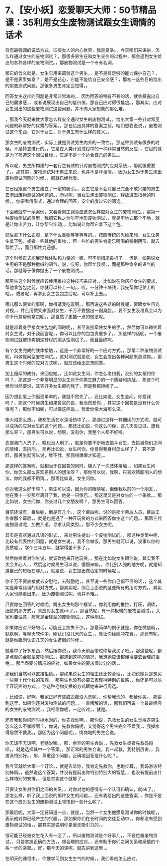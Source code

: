 # 7、【安小妖】恋爱聊天大师：50节精品课：35利用女生废物测试跟女生调情的话术

将您最强调的说法方式，征服女人的内心世界，我是夏洛。，今天咱们来讲讲，怎么样通过女生的废物测试？，那很多男生在和女生交往的过程中，都会遇到女生给出的各种各样的废物测试。，那废物测试是一个专有名词。

那它的含义就是，女生它用来简验这个男生，，是不是有足够的能力保护自己？，是不是表里如意？，是不是花心，它能不能给自己安全感？，那初一这些目的给出的那些测试问题，那很多男生肯定会觉得，。

回答女生这样的问题是非常非常难的，，因为回答的稍有不甚的话，就会暴露出自己的需求感，，或者说展现出自己的低价值，那自己应对得很尴尬。，那其实，应对女生泡出的这些废物测试这些问题，并不向大家想象的那么难。

，那我今天就来教大家怎么样安全通过女生的废物测试，，给出大家一些针对常见问题的非常好的优秀的答案。，那在给出具体的答案之前，咱们想要说说，，废物测试这个东西，它对于女生，对于男生有什么样的意义。。

那女生的废物测试，实际上就是测试男生内外的一致性，，那这种测试有很多的时候，不是特意进行的。，它是在人类计划过程中的一种非常自然的反应，，它目的就是为了筛选这个测试目标，，它是不是一个适合自己的男生。。

所以呢，男生所构建的一套行之有效的针对废物测试的应对系统，，那就很重要了。，那其实，废物测试对于男生来说，也并不是坏事情。，因为女生对于男生泡出废物测试问题的时候，，那就已经代表。

它已经跟这个男生建立了一定的吸引。，女生它是不会对自己完全不敢兴趣的男生去泡出废物测试的问题的。，所以呢，当女生泡出废物测试，释放进去指标的时候，，你要看清形式，通过合理的回答，安全的度过它的筛选。。

下面我就举一系案例，来看看男生究竟应该怎么样应对女生的废物测试。，那第一种废物测试的类型，我把它称之为叫牢地形废物测试，，就是牢地式那个牢地，就是让你出苦力，让你帮它牢动，，比如说让你帮它拿下这个包。

然后拿下什么衣服，拿下什么重物等等等等的。，按照传统的思维来想，女生让男生拿下包，或者一些其他的重物，，帮一些忙的男生肯定乐喝喝的特别阴形，就去帮忙了。，而且那性力还想。

这个时候正式能展现我体贴和力量的一面，可不能措施良机了。，但是，如果说女生用的不是那种撒椒的语气，说，哎呀，你帮忙我呗，，而是那种命令的语气的话，那就等于像你抛出了一个废物测试。。

那男生这个时候就应该使用推拉这种技巧来应对，，比如说在你搭样女生的要求，帮他拿包包之前，你就可以补上一句。，哎，一分钟十块钱，我先帮你记仗上的哈。，或者呢，再拿到女生包包之后呢，可以补上去。。

哪儿那么便宜的事啊，你得请我吃饭啊。，那再说这些话的时候呢，要跟女生目光对视，，并且用微笑来面对女生，千万不要摆出一副臭脸。，要不女生没准真会以为你不乐意帮他拿包呢。，那当然了更酷一点的做法呢。

就是趁着身手接女生包包的同时呢，，甚至直接牵住女生的手。，然后你可以微笑着对女生说，对于我而言呢，，你可以比你的包包贵重多了。，那这样的话呢，一个废物测试就被抢卖到逆转程的服从性测试了。，而且最终呢。

有个女生完成的肢体接触，，这是一个非常好的一个应对方式。，那第二种废物测试呢，叫做提问型废物测试。，这对测试就是说，女生会提出各种问题来测试你。，那男生这个时候的应对方式呢，，就应该给出正景回答。

加上细续的成分，来回应她。，比如说女生问，你怎么老约我，没别的女孩约你吗？，那这是一个非常明显的女生对于你男生魅力的一个质疑和挑战。，那这个时候你当然要说，其实好多女生都约我了，但是我都拒绝了。。

因为想到爱上你孤孤单单的，我就不然先了。，还比如说，女生会问，你爱我吗？，那这个时候男生如果曾买的说，我当然爱你，，其实这个回答是没有什么价值呢？，那你不如呢，可以像这样说，，我爱你像大海那么深。

像火焰那么热。，我都生活在水深活热中了。，那通过这样一种细续的方式呢，就可以成功的应对女生的这个问题。，那还比如说，你这么问你，这几天没见过，想我那么呀？，那男生可以说，想啊，没有你，我整个人都不好啦。

衣服我门人洗了，，晚也没人刷了。，就是你要不断地去挑斗女生，去挑减你们之间的情绪，去挑刑。，那再比如说，女生问你，你觉得我身材怎么样了？，算不算胖，那男生就可以说，胖不胖，那我得爆爆才知道。。

那这样的答案呢，就相当于在回答的同时，植入了一次肢体接触，，如果女生问你，你怎么那么喜欢差别人的想法呀？，那你可以说，我啊，只喜欢猜聪明人的想法，你的我都不用猜。，那再比如说，女生问你。

你对我这么好干嘛？，男生可以说，因为你的眼睛呢，很像我以前的一个朋友，，他在我十一岁那年离开了我，他是一只惊巴，，那这里又是对女生的一个条款。，那比如说，女生问你，你交过几个女朋友啊？，那男生可以回答。

目前还没有，幕后呢，倒是有几个。，这个幕后呢，说的是那个幕后人员，幕后工作者那个幕后，，就是也是通了一种开玩笑的方式来回答你生这个问题。，那第三代废物测试呢，加做凡语，寻求认同类型。，那不少女生呢。

其实是喜欢通过凡语的形式，，来对男生提出一个废物测试的。，那这种类型中呢，比较有代表性的问题，就是女生说，，我不会做饭，那男生就可以说，没事以你的资质呢，，学个三年五年，就学得差不多了。。

然后你笑着对你生说，就调砍他来开他玩笑。，那在比如说女生跟你说，其实我不太会关心人，，然后这时候男生可以说，慢慢来嘛，，你比别人强的地方呢，就是知道自己的短板在哪儿。，就是说，女生提出做否定的时候呢，。

你千万不要直接就去安慰他，去鼓励他，，甚至说一些你自己都不信的话，，这个其实是非常错误的用对方式。，那其实呢，综合上面说的这些所有的用对方式，，其实大家也能看出来，，因为废物测试呢，也并不难。。

只要你在回答的时候呢，跳出女生的那个框架，，你利用你的推拉，打压，调砍，细绝的那方式，，来应对女生就ok了。，那当然呢，有一种极端的废物型测试，，大家也要注意，那就是金钱型的废物测试。，这种测试。

如果你应对不好的话，可能还会损失不少。，那最简单的例子就是，你在微信啊，，默默啊，等聊天软件中，刚认识没几天的女生，，就让你给她冲花费。，那还有呢，就是你跟刚认识几天的女生逛街的时候，。

她看中了好多东西，然后跟你说，，我今天前面带过你帮我买了吧。，那这些呢，都是点型的金钱型废物测试。，那遇到这样的情况，我想她应该都懂得要去合理的拒绝。，那当然要分情况的应对，如果女生的要求很过分的话，。

那我们当然可以直接拒绝。，那如果说女生的理由还比较合理，，比如说她只是想买一些百十代化钱的东西，，那男生也没有必要去表现得特别的敏感，，你还是可以以半开玩笑的方式。，你这种老物交换的方式跟她来进行周选。

，比如说，好啊，我家正好有些脏衣服没人洗呢，，你帮我洗的，都给你买。，那讲到这里，如果你还对废物测试的问题，，一直叛解的话，，那我们再说一个最最经典的女生的废物测试，，我相信你呢，一定听过，，就是。

还有我和你妈同时掉水对的，你先救谁啊。，那你说，先救女生的女生觉得这男生怎么这么不孝顺啊？，你说，先救你妈呢，又觉得这个男生完全不爱我，，我掉水得居然不救我。，那因为这个问题呢，，情商地的男生会说。

你无谅不无谅啊，老瞎说嘛。，那，余奔的男生会说，，先救女生或者先救妈妈呗，，就是选择其中一个答案。，那正常的男生会说，我一起救，我特别厉害，，我游泳特别好。，那，尊重这个问题，正确地回答是什么呢？。

我今天就给大家一个订论，，就是告诉你，我肯定先救你，也跑步耳，，我妈游泳特别棒啊。，虽然说这个答案，并没有提前出你特别特别大的智慧，，也没有提前出什么样特别的安排，，但是其实这个就够了，。

只要让女生对你们之间的关系，，对你对他的感情有一个认可和确认，就ok了。，那怎么样，听了我上面说的那种女生的问题，，还有我给出的这些答案，，你是不是在这个应对女生的废物测试上领悟到一些什么呢？。

那最后呢，大家一定要知道一点，就是，，当然一个女生他愿意测试你的时候呢，，表示他对你已经产生的兴趣，，那如果你们在长时间的交往互动中，，你都没有受到废物测试的话，，那其实是说明你是毫无吸引力的，。

很可能已经被女生花入有一区了，，所以废物测试是个好事儿，，不要位置废物测试，，只要掌握正确的方法，，却合理的应对，，还有助于你们之间关系和感情的个系一步的亲密。，好，那今天的课呢，就先讲到这里，。

在明天的课程中，，你像学习到女生生气的时候，，我们看他怎么应对。